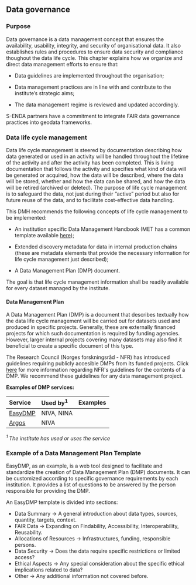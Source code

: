 ## Data governance

### Purpose

Data governance is a data management concept that ensures the availability, usability, integrity, and security of organisational data.  It also establishes rules and procedures to ensure data security and compliance thoughout the data life cycle. This chapter explains how we organize and direct data management efforts to ensure that:

- Data guidelines are implemented throughout the organisation;

- Data management practices are in line with and contribute to the institute’s strategic aims;

- The data management regime is reviewed and updated accordingly.

S-ENDA partners have a commitment to integrate FAIR data governance practices into geodata frameworks.

### Data life cycle management

Data life cycle management is steered by documentation describing how data generated or used in an activity will be handled throughout the lifetime of the activity and after the activity has been completed. This is living documentation that follows the activity and specifies what kind of data will be generated or acquired, how the data will be described, where the data will be stored, whether and how the data can be shared, and how the data will be retired (archived or deleted). The purpose of life cycle management is to safeguard the data, not just during their “active” period but also for future reuse of the data, and to facilitate cost-effective data handling.

This DMH recommends the following concepts of life cycle management to be implemented:

- An institution specific Data Management Handbook (MET has a common template available [here](https://github.com/metno/data-management-handbook));

- Extended discovery metadata for data in internal production chains (these are metadata elements that provide the necessary information for life cycle management just described);

- A Data Management Plan (DMP) document.

The goal is that life cycle management information shall be readily available for every dataset managed by the institute. 

#### Data Management Plan

A Data Management Plan (DMP) is a document that describes textually how the data life cycle management will be carried out for datasets used and produced in specific projects. Generally, these are externally financed projects for which such documentation is required by funding agencies. However, larger internal projects covering many datasets may also find it beneficial to create a specific document of this type.

The Research Council (Norges forskningsråd - NFR) has introduced guidelines requiring publicly accesible DMPs from its funded projects. Click [here](https://www.forskningsradet.no/en/research-policy-strategy/open-science/research-data/) for more information regarding NFR's guidelines for the contents of a DMP. We recommend these guidelines for any data management project. 

**Examples of DMP services:**

|Service|Used by<sup>1</sup>|Examples|
|:----|:----|:----|
|[EasyDMP](https://www.sigma2.no/data-planning)|NIVA, NINA|
[Argos](https://argos.openaire.eu/home)|NIVA|

<sup> *1 </sup>The institute has used or uses the service* 

### Example of a Data Management Plan Template

EasyDMP, as an example, is a web tool designed to facilitate and standardize the creation of Data Management Plan (DMP) documents. It can be customized according to specific governance requirements by each institution. It provides a list of questions to be answered by the person responsible for providing the DMP.

An EasyDMP template is divided into sections:
  - Data Summary -> A general introduction about data types, sources, quantity, targets, context.
  - FAIR Data -> Expanding on Findability, Accessibility, Interoperability, Reusability.
  - Allocations of Resources -> Infrastructures, funding, responsible persons.
  - Data Security -> Does the data require specific restrictions or limited access?
  - Ethical Aspects -> Any special consideration about the specific ethical implications related to data?
  - Other -> Any additional information not covered before.


